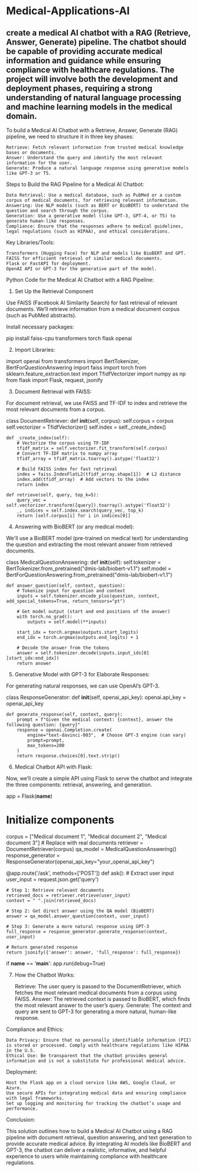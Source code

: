# Medical-Applications-AI
create a medical AI chatbot with a RAG (Retrieve, Answer, Generate) pipeline. The chatbot should be capable of providing accurate medical information and guidance while ensuring compliance with healthcare regulations. The project will involve both the development and deployment phases, requiring a strong understanding of natural language processing and machine learning models in the medical domain. 
------------
To build a Medical AI Chatbot with a Retrieve, Answer, Generate (RAG) pipeline, we need to structure it in three key phases:

    Retrieve: Fetch relevant information from trusted medical knowledge bases or documents.
    Answer: Understand the query and identify the most relevant information for the user.
    Generate: Produce a natural language response using generative models like GPT-3 or T5.

Steps to Build the RAG Pipeline for a Medical AI Chatbot:

    Data Retrieval: Use a medical database, such as PubMed or a custom corpus of medical documents, for retrieving relevant information.
    Answering: Use NLP models (such as BERT or BioBERT) to understand the question and search through the corpus.
    Generation: Use a generative model (like GPT-3, GPT-4, or T5) to generate human-like responses.
    Compliance: Ensure that the responses adhere to medical guidelines, legal regulations (such as HIPAA), and ethical considerations.

Key Libraries/Tools:

    Transformers (Hugging Face) for NLP and models like BioBERT and GPT.
    FAISS for efficient retrieval of similar medical documents.
    Flask or FastAPI for deployment.
    OpenAI API or GPT-3 for the generative part of the model.

Python Code for the Medical AI Chatbot with a RAG Pipeline:
1. Set Up the Retrieval Component

Use FAISS (Facebook AI Similarity Search) for fast retrieval of relevant documents. We’ll retrieve information from a medical document corpus (such as PubMed abstracts).

Install necessary packages:

pip install faiss-cpu transformers torch flask openai

2. Import Libraries:

import openai
from transformers import BertTokenizer, BertForQuestionAnswering
import faiss
import torch
from sklearn.feature_extraction.text import TfidfVectorizer
import numpy as np
from flask import Flask, request, jsonify

3. Document Retrieval with FAISS:

For document retrieval, we use FAISS and TF-IDF to index and retrieve the most relevant documents from a corpus.

class DocumentRetriever:
    def __init__(self, corpus):
        self.corpus = corpus
        self.vectorizer = TfidfVectorizer()
        self.index = self._create_index()

    def _create_index(self):
        # Vectorize the corpus using TF-IDF
        tfidf_matrix = self.vectorizer.fit_transform(self.corpus)
        # Convert TF-IDF matrix to numpy array
        tfidf_array = tfidf_matrix.toarray().astype('float32')

        # Build FAISS index for fast retrieval
        index = faiss.IndexFlatL2(tfidf_array.shape[1])  # L2 distance
        index.add(tfidf_array)  # Add vectors to the index
        return index

    def retrieve(self, query, top_k=5):
        query_vec = self.vectorizer.transform([query]).toarray().astype('float32')
        _, indices = self.index.search(query_vec, top_k)
        return [self.corpus[i] for i in indices[0]]

4. Answering with BioBERT (or any medical model):

We'll use a BioBERT model (pre-trained on medical text) for understanding the question and extracting the most relevant answer from retrieved documents.

class MedicalQuestionAnswering:
    def __init__(self):
        self.tokenizer = BertTokenizer.from_pretrained("dmis-lab/biobert-v1.1")
        self.model = BertForQuestionAnswering.from_pretrained("dmis-lab/biobert-v1.1")

    def answer_question(self, context, question):
        # Tokenize input for question and context
        inputs = self.tokenizer.encode_plus(question, context, add_special_tokens=True, return_tensors="pt")
        
        # Get model output (start and end positions of the answer)
        with torch.no_grad():
            outputs = self.model(**inputs)
        
        start_idx = torch.argmax(outputs.start_logits)
        end_idx = torch.argmax(outputs.end_logits) + 1
        
        # Decode the answer from the tokens
        answer = self.tokenizer.decode(inputs.input_ids[0][start_idx:end_idx])
        return answer

5. Generative Model with GPT-3 for Elaborate Responses:

For generating natural responses, we can use OpenAI’s GPT-3.

class ResponseGenerator:
    def __init__(self, openai_api_key):
        openai.api_key = openai_api_key

    def generate_response(self, context, query):
        prompt = f"Given the medical context: {context}, answer the following question: {query}"
        response = openai.Completion.create(
            engine="text-davinci-003",  # Choose GPT-3 engine (can vary)
            prompt=prompt,
            max_tokens=200
        )
        return response.choices[0].text.strip()

6. Medical Chatbot API with Flask:

Now, we’ll create a simple API using Flask to serve the chatbot and integrate the three components: retrieval, answering, and generation.

app = Flask(__name__)

# Initialize components
corpus = ["Medical document 1", "Medical document 2", "Medical document 3"]  # Replace with real documents
retriever = DocumentRetriever(corpus)
qa_model = MedicalQuestionAnswering()
response_generator = ResponseGenerator(openai_api_key="your_openai_api_key")

@app.route('/ask', methods=['POST'])
def ask():
    # Extract user input
    user_input = request.json.get('query')
    
    # Step 1: Retrieve relevant documents
    retrieved_docs = retriever.retrieve(user_input)
    context = " ".join(retrieved_docs)
    
    # Step 2: Get direct answer using the QA model (BioBERT)
    answer = qa_model.answer_question(context, user_input)
    
    # Step 3: Generate a more natural response using GPT-3
    full_response = response_generator.generate_response(context, user_input)
    
    # Return generated response
    return jsonify({'answer': answer, 'full_response': full_response})

if __name__ == '__main__':
    app.run(debug=True)

7. How the Chatbot Works:

    Retrieve: The user query is passed to the DocumentRetriever, which fetches the most relevant medical documents from a corpus using FAISS.
    Answer: The retrieved context is passed to BioBERT, which finds the most relevant answer to the user’s query.
    Generate: The context and query are sent to GPT-3 for generating a more natural, human-like response.

Compliance and Ethics:

    Data Privacy: Ensure that no personally identifiable information (PII) is stored or processed. Comply with healthcare regulations like HIPAA in the U.S.
    Ethical Use: Be transparent that the chatbot provides general information and is not a substitute for professional medical advice.

Deployment:

    Host the Flask app on a cloud service like AWS, Google Cloud, or Azure.
    Use secure APIs for integrating medical data and ensuring compliance with legal frameworks.
    Set up logging and monitoring for tracking the chatbot’s usage and performance.

Conclusion:

This solution outlines how to build a Medical AI Chatbot using a RAG pipeline with document retrieval, question answering, and text generation to provide accurate medical advice. By integrating AI models like BioBERT and GPT-3, the chatbot can deliver a realistic, informative, and helpful experience to users while maintaining compliance with healthcare regulations.

